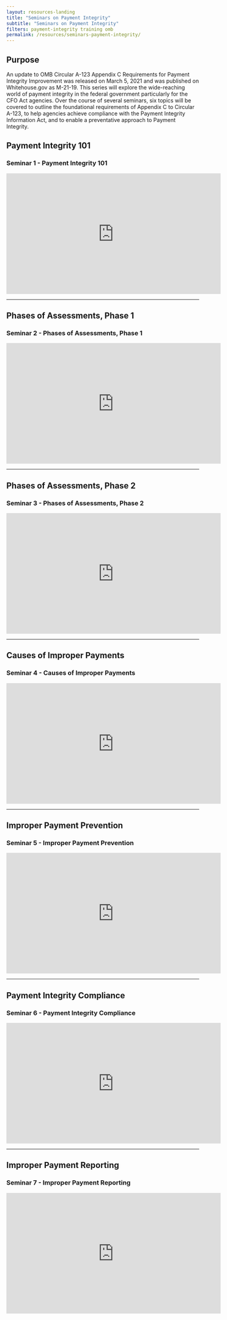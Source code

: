 ```yaml
---
layout: resources-landing
title: "Seminars on Payment Integrity"
subtitle: "Seminars on Payment Integrity"
filters: payment-integrity training omb
permalink: /resources/seminars-payment-integrity/
---
```


<h2>Purpose</h2>
<p>An update to OMB Circular A-123 Appendix C Requirements for Payment Integrity Improvement was released on March 5, 2021 and was published on Whitehouse.gov as M-21-19. This series will explore the wide-reaching world of payment integrity in the federal government particularly for the CFO Act agencies. Over the course of several seminars, six topics will be covered to outline the foundational requirements of Appendix C to Circular A-123, to help agencies achieve compliance with the Payment Integrity Information Act, and to enable a preventative approach to Payment Integrity.</p>

<h2>Payment Integrity 101</h2>
<h3>Seminar 1 - Payment Integrity 101</h3>
<div><iframe title="Seminar 1 - Payment Integrity 101" src="https://player.vimeo.com/video/558227419" width="560" height="315" frameborder="0" allowfullscreen="allowfullscreen"></iframe></div>

<hr />

<h2>Phases of Assessments, Phase 1</h2>
<h3>Seminar 2 - Phases of Assessments, Phase 1</h3>
<div><iframe title="Seminar 2 - Phases of Assessments, Phase 1" src="https://player.vimeo.com/video/559128215?title=0&byline=0&portrait=0" width="560" height="315" frameborder="0" allowfullscreen="allowfullscreen"></iframe></div>

<hr />

<h2>Phases of Assessments, Phase 2</h2>
<h3>Seminar 3 - Phases of Assessments, Phase 2</h3>
<div><iframe title="Seminar 3 - Phases of Assessments, Phase 2" src="https://player.vimeo.com/video/559136426?title=0&byline=0&portrait=0" width="560" height="315" frameborder="0" allowfullscreen="allowfullscreen"></iframe></div>

<hr />

<h2>Causes of Improper Payments</h2>
<h3>Seminar 4 - Causes of Improper Payments</h3>
<div><iframe title="Seminar 4 - Causes of Improper Payments" src="https://player.vimeo.com/video/559136682?title=0&byline=0&portrait=0" width="560" height="315" frameborder="0" allowfullscreen="allowfullscreen"></iframe></div>

<hr />

<h2>Improper Payment Prevention</h2>
<h3>Seminar 5 - Improper Payment Prevention</h3>
<div><iframe title="Seminar 5 - Improper Payment Prevention" src="https://player.vimeo.com/video/566754276?badge=0&amp;autopause=0&amp;player_id=0&amp;app_id=58479" width="560" height="315" frameborder="0" allowfullscreen="allowfullscreen"></iframe></div>

<hr />

<h2>Payment Integrity Compliance</h2>
<h3>Seminar 6 - Payment Integrity Compliance</h3>
<div><iframe title="Seminar 6 - Payment Integrity Compliance" src="https://player.vimeo.com/video/570292150" width="560" height="315" frameborder="0" allowfullscreen="allowfullscreen"></iframe></div>

<hr />

<h2>Improper Payment Reporting</h2>
<h3>Seminar 7 - Improper Payment Reporting</h3>
<div><iframe title="Seminar 7 - Improper Payment Reporting" src="https://player.vimeo.com/video/567537089?badge=0&amp;autopause=0&amp;player_id=0&amp;app_id=58479" width="560" height="315" frameborder="0" allowfullscreen="allowfullscreen"></iframe></div>